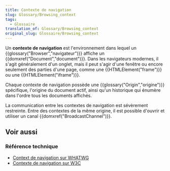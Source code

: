 ```yaml
---
title: Contexte de navigation
slug: Glossary/Browsing_context
tags:
  - Glossaire
translation_of: Glossary/Browsing_context
original_slug: Glossaire/Browsing_context
---
```

Un **contexte de navigation** est l'environnement dans lequel un {{glossary("Browser","navigateur")}} affiche un {{domxref("Document","document")}}. Dans les navigateurs modernes, il s'agit généralement d'un onglet, mais il peut s'agir d'une fenêtre ou encore seulement des parties d'une page, comme une {{HTMLElement("frame")}} ou une {{HTMLElement("iframe")}}.

Chaque contexte de navigation possède une {{glossary("Origin","origine")}} spécifique, l'origine du document actif, ainsi qu'un historique qui énumère dans l'ordre tous les documents affichés.

La communication entre les contextes de navigation est sévèrement restreinte. Entre des contextes de la même origine, il est possible d'ouvrir et utiliser un canal {{domxref("BroadcastChannel")}}.

## Voir aussi

### Référence technique

- [Context de navigation sur WHATWG](https://html.spec.whatwg.org/multipage/browsers.html#windows)
- [Contexte de navigation sur W3C](http://dev.w3.org/html5/spec/browsers.html)
